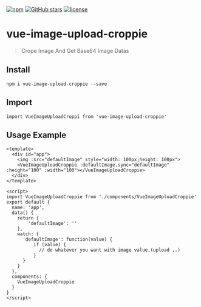 [![npm](https://img.shields.io/npm/dt/vue-image-upload-croppie.svg?style=plastic)](https://www.npmjs.com/package/vue-image-upload-croppie)
[![GitHub stars](https://img.shields.io/github/stars/akulubala/vue-image-upload-croppie.svg?style=social&label=Star&style=plastic)]()
[![license](https://img.shields.io/github/license/akulubala/vue-image-upload-croppie.svg?style=plastic)]()
# vue-image-upload-croppie

> Crope Image And Get Base64 Image Datas

## Install 

``` npm i vue-image-upload-croppie --save ```

## Import

`import VueImageUploadCroppi from 'vue-image-upload-croppie'` 

## Usage Example

```
<template>
  <div id="app">
    <img :src="defaultImage" style="width: 100px;height: 100px">
    <VueImageUploadCroppie :defaultImage.sync="defaultImage" :height="100" :width="100"></VueImageUploadCroppie>
  </div>
</template>

<script>
import VueImageUploadCroppie from './components/VueImageUploadCroppie'
export default {
  name: 'app',
  data() {
  	return {
  		'defaultImage': ''
  	},
    watch: {
      'defaultImage': function(value) {
          if (value) {
            // do whatever you want with image value,(upload ..)
          }
      }
    }
  },
  components: {
    VueImageUploadCroppie
  }
}
</script>

```
